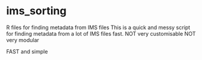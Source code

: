 # ims_sorting
R files for finding metadata from IMS files
This is a quick and messy script for finding metadata from a lot of IMS files fast.
NOT very customisable
NOT very modular

FAST and simple
